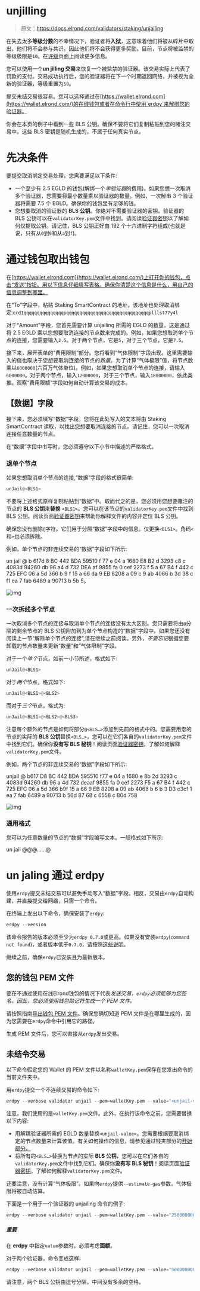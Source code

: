 # unjilling

> 原文：<https://docs.elrond.com/validators/staking/unjailing>

 在失去太多**等级分数**的不幸情况下，验证者将**入狱**，这意味着他们将被从碎片中取出，他们将不会参与共识，因此他们将不会获得更多奖励。目前，节点将被监禁的等级极限是`10`。在[评级](/validators/rating)页面上阅读更多信息。

您可以使用一个**un jilling 交易**来恢复一个被监禁的验证器。该交易实际上代表了罚款的支付。交易成功执行后，您的验证器将在下一个时期返回网络，并被视为全新的验证器，等级重置为`50`。

提交未结交易很容易。您可以选择通过在[https://wallet.elrond.com](https://wallet.elrond.com/)的在线钱包或者在命令行中使用`erdpy`来解绑您的验证器。

你会在本页的例子中看到一些 BLS 公钥。确保不要将它们复制粘贴到您的赌注交易中。这些 BLS 密钥是随机生成的，不属于任何真实节点。

# **先决条件**

要提交取消绑定交易处理，您需要满足以下条件:

*   一个至少有 2.5 EGLD 的钱包(解绑一个*单验证器*的费用)。如果您想一次取消多个验证器，您需要将最小数量乘以验证器的数量。例如，一次解串 3 个验证器将需要 7.5 个 EGLD。确保你的钱包里有足够的钱。
*   您想要取消的验证器的 **BLS 公钥**。你绝对不需要验证器的密钥。验证器的 BLS 公钥可以在`validatorKey.pem`文件中找到。请阅读[验证器密钥](/validators/key-management/validator-keys)以了解如何仅提取公钥。请记住，BLS 公钥正好由 192 个十六进制字符组成(也就是说，只有从`0`到`9`和从`a`到`f`)。

# **通过钱包取出钱包**

在[https://wallet.elrond.com](https://wallet.elrond.com/)上打开你的钱包，点击“发送”按钮。用以下信息仔细填写表格。确保你清楚这个信息是什么，用自己的信息调整到哪里。

在“To”字段中，粘贴 Staking SmartContract 的地址，该地址也处理取消绑定:`erd1qqqqqqqqqqqqqqqpqqqqqqqqqqqqqqqqqqqqqqqqqqqqqqqplllst77y4l`

对于“Amount”字段，您首先需要计算 unjailing 所需的 EGLD 的数量。这是通过将 2.5 EGLD 乘以您想要取消连接的节点数来完成的。例如，如果您想取消单个节点的连接，您需要输入`2.5`。对于两个节点，它是`5`，对于三个节点，它是`7.5`。

接下来，展开表单的“费用限制”部分。您将看到“气体限制”字段出现。这里需要输入的值也取决于您想要取消连接的节点的*数量*。为了计算“气体极限”值，将节点数乘以`6000000`(六百万气体单位)。例如，如果您想取消单个节点的连接，请输入`6000000`。对于两个节点，输入`12000000`，对于三个节点，输入`18000000`，依此类推。观察“费用限额”字段如何自动计算该交易的成本。

## **【数据】字段**

接下来，您必须填写“数据”字段。您将在此处写入的文本将由 Staking SmartContract 读取，以找出您想要取消连接的节点。请记住，您可以一次取消连接任意数量的节点。

在“数据”字段中书写时，您必须遵守以下小节中描述的严格格式。

### **退单个节点**

如果您想取消单个节点的连接,“数据”字段的格式很简单:

```rust
unJail@<BLS1> 
```

不要将上述格式原样复制粘贴到“数据”中。取而代之的是，您必须用您想要赌注的节点的 **BLS 公钥**来**替换** `<BLS1>`。您可以在该节点的`validatorKey.pem`文件中找到 BLS 公钥。阅读页面[验证器密钥](/validators/key-management/validator-keys)来帮助你解释文件的内容并定位 BLS 公钥。

确保您没有删除`@`字符。它们用于分隔“数据”字段中的信息。仅更换`<BLS1>`。角码`<`和`>`也必须拆除。

例如，单个节点的非连续交易的“数据”字段如下所示:

un jail @ b 617d 8 BC 442 BDA 59510 f 77 e 04 a 1680 E8 B2 d 3293 c8 c 4083d 94260 db 96 a4 d 732 DEA af 9855 fa 0 cef 2273 f 5 a 67 B4 f 442 c 725 EFC 06 a 5d 366 b 9 f 15 a 66 da 9 EB 8208 a 09 c 9 ab 4066 b 3d 38 c f1 ea 7 fab 6489 a 90713 b 5b 5。

![img](img/36f8e25399746fd680fb154a1b7f4e4b.png)

### **一次拆线多个节点**

一次取消多个节点的连接与取消单个节点的连接没有太大区别。您只需要将由`@`分隔的剩余节点的 BLS 公钥附加到为单个节点构造的“数据”字段中。如果您还没有阅读上一节“解除单个节点的连接”,请在继续之前阅读。另外，*不要忘记*根据您要卸载的节点数量来更新“数量”和“气体限制”字段。

对于一个*单个*节点，如前一小节所述，格式如下:

```rust
unJail@<BLS1> 
```

对于*两个*节点，格式如下:

```rust
unJail@<BLS1>@<BLS2> 
```

而对于*三个*节点，格式为:

```rust
unJail@<BLS1>@<BLS2>@<BLS3> 
```

注意每个额外的节点是如何将部分`@<BLS…>`添加到先前的格式中的。您需要用您的节点的实际的 **BLS 公钥**替换`<BLS…>`，您可以在它们各自的`validatorKey.pem`文件中找到它们。确保你**没有写 BLS 秘钥**！阅读页面[验证器密钥](/validators/key-management/validator-keys)，了解如何解释`validatorKey.pem`文件。

例如，两个节点的非连续交易的“数据”字段如下所示:

unjail @ b617 D8 BC 442 BDA 595510 f77 e 04 a 1680 e 8b 2d 3293 c 4083d 94260 db 96 a 4d 732 deaaf 9855 fa 0 cef 2273 F5 a 67 B4 f 442 c 725 EFC 06 a 5d 366 b9f 15 a 66 9 EB 8208 a 09 ab 4066 b 6 b 3 D3 c3cf 1 ea 7 fab 6489 a 90713 b 56d 87 68 c 6558 c 80d 758

![img](img/f05c4b162d43860b3a11769fc125fbce.png)

### **通用格式**

您可以为任意数量的节点的“数据”字段编写文本。一般格式如下所示:

un jail @<bls1>@<bls2>@……@</bls2></bls1>

# **un jaling 通过 erdpy**

使用`erdpy`提交未结交易可以避免手动写入“数据”字段。相反，交易由`erdpy`自动构建，并直接提交给网络，只需一个命令。

在终端上发出以下命令，确保安装了`erdpy`:

```rust
erdpy --version 
```

该命令报告的版本必须至少为`erdpy 0.7.0`或更高。如果没有安装`erdpy`(`command not found`)，或者版本低于`0.7.0`，请按照[这些说明](/sdk-and-tools/erdpy/installing-erdpy)。

继续之前，确保`erdpy`已安装且为最新版本。

## **您的钱包 PEM 文件**

要在不通过使用在线Elrond钱包的情况下代表*发送交易，`erdpy`必须能够为您签名。因此，您必须使用钱包助记符生成一个 PEM 文件。*

请按照指南[导出钱包 PEM 文件](/sdk-and-tools/erdpy/deriving-the-wallet-pem-file)。确保您确切知道 PEM 文件是在哪里生成的，因为您需要在`erdpy`命令中引用它的路径。

生成 PEM 文件后，您可以直接从`erdpy`发出交易。

## **未结令交易**

以下命令假定您的 Wallet 的 PEM 文件以名称`walletKey.pem`保存在您发出命令的当前文件夹中。

用`erdpy`提交一个不连续交易的命令如下:

```rust
erdpy --verbose validator unjail --pem=walletKey.pem --value="<unjail-value>" --nodes-public-keys="<BLS1>,<BLS2>,...,<BLS99>" --proxy=https://gateway.elrond.com --estimate-gas --recall-nonce 
```

注意，我们使用的是`walletKey.pem`文件。此外，在执行该命令之前，您需要替换以下内容:

*   用解耦验证器所需的 EGLD 数量替换`<unjail-value>`。您需要根据要取消绑定的节点数量来计算该值。有关如何操作的信息，请参见通过钱夹部分的[开始部分。](/validators/staking/unjailing#unjailing-through-the-wallet)
*   将所有的`<BLS…>`替换为节点的实际 **BLS 公钥**，您可以在它们各自的`validatorKey.pem`文件中找到它们。确保你**没有写 BLS 秘钥**！阅读页面[验证器密钥](/validators/key-management/validator-keys)，了解如何解释`validatorKey.pem`文件。

还要注意，没有计算“气体极限”。如果向`erdpy`提供`--estimate-gas`参数，气体极限将被自动估算。

下面是一个用于一个验证器的 unjailing 命令的例子:

```rust
erdpy --verbose validator unjail --pem=walletKey.pem --value="2500000000000000000000" --nodes-public-keys="b617d8bc442bda59510f77e04a1680e8b2d3293c8c4083d94260db96a4d732deaaf9855fa0cef2273f5a67b4f442c725efc06a5d366b9f15a66da9eb8208a09c9ab4066b6b3d38c3cf1ea7fab6489a90713b3b56d87de68c6558c80d7533bf27" --proxy=https://gateway.elrond.com --estimate-gas --recall-nonce 
```

##### 重要

在 **erdpy** 中指定`value`参数时，必须考虑**面额**。

对于两个验证器，命令变成这样:

```rust
erdpy --verbose validator unjail --pem=walletKey.pem --value="5000000000000000000000" --nodes-public-keys="b617d8bc442bda59510f77e04a1680e8b2d3293c8c4083d94260db96a4d732deaaf9855fa0cef2273f5a67b4f442c725efc06a5d366b9f15a66da9eb8208a09c9ab4066b6b3d38c3cf1ea7fab6489a90713b3b56d87de68c6558c80d7533bf27,f921a0f76ed70e8a806c6f9119f87b12700f96f732e6070b675e0aec10cb0723803202a4c40194847c38195db07b1001f6d50c81a82b949e438cd6dd945c2eb99b32c79465aefb9144c8668af67e2d01f71b81842d9b94e4543a12616cb5897d" --proxy=https://gateway.elrond.com --estimate-gas --recall-nonce 
```

请注意，两个 BLS 公钥由逗号分隔，中间没有多余的空格。